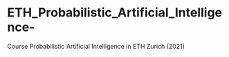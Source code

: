 # ETH_Probabilistic_Artificial_Intelligence-
Course Probabilistic Artificial Intelligence in ETH Zurich (2021)
